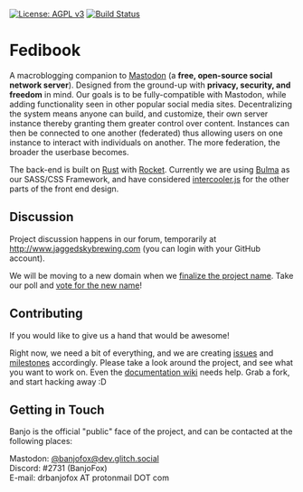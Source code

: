 [![License: AGPL v3](https://img.shields.io/badge/License-AGPL%20v3-blue.svg)](http://www.gnu.org/licenses/agpl-3.0)
[![Build Status](https://travis-ci.org/BanjoFox/fedibook.svg?branch=web-dev)](https://travis-ci.org/BanjoFox/fedibook)

# Fedibook
A macroblogging companion to [Mastodon](https://joinmastodon.org/) (a **free, open-source social network server**). Designed from the ground-up with **privacy, security, and freedom** in mind. Our goals is to be fully-compatible with Mastodon, while adding functionality seen in other popular social media sites. Decentralizing the system means anyone can build, and customize, their own server instance thereby granting them greater control over content. Instances can then be connected to one another (federated) thus allowing users on one instance to interact with individuals on another. The more federation, the broader the userbase becomes. 

The back-end is built on [Rust](https://www.rust-lang.org/) with [Rocket](https://rocket.rs/). Currently we are using [Bulma](https://bulma.io/) as our SASS/CSS Framework, and have considered [intercooler.js](http://intercoolerjs.org/) for the other parts of the front end design.

## Discussion
Project discussion happens in our forum, temporarily at http://www.jaggedskybrewing.com (you can login with your GitHub account). 

We will be moving to a new domain when we [finalize the project name](http://www.jaggedskybrewing.com/d/1-project-branding). Take our poll and [vote for the new name](https://www.strawpoll.me/14599933)!

## Contributing
If you would like to give us a hand that would be awesome!

Right now, we need a bit of everything, and we are creating [issues](https://github.com/BanjoFox/fedibook/issues) and [milestones](https://github.com/BanjoFox/fedibook/milestones) accordingly. Please take a look around the project, and see what you want to work on. Even the [documentation wiki](https://github.com/BanjoFox/fedibook/wiki) needs help. Grab a fork, and start hacking away :D

## Getting in Touch
Banjo is the official "public" face of the project, and can be contacted at the following places:

Mastodon: [@banjofox@dev.glitch.social](https://dev.glitch.social/@banjofox)  
Discord: #2731 (BanjoFox)  
E-mail: drbanjofox AT protonmail DOT com
